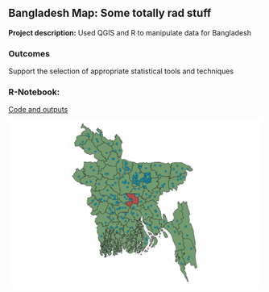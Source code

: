 ## Bangladesh Map: Some totally rad stuff

**Project description:** Used QGIS and R to manipulate data for Bangladesh

### Outcomes
Support the selection of appropriate statistical tools and techniques

### R-Notebook:
[Code and outputs](file:///C:/GES687/chap4_R.nb.html)

<img src="/images/project_3_github.png?raw=true"/>
